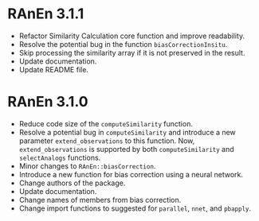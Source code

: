# RAnEn 3.1.1

- Refactor Similarity Calculation core function and improve readability.
- Resolve the potential bug in the function `biasCorrectionInsitu`.
- Skip processing the similarity array if it is not preserved in the result.
- Update documentation.
- Update README file.

# RAnEn 3.1.0

- Reduce code size of the `computeSimilarity` function.
- Resolve a potential bug in `computeSimilarity` and introduce a new parameter `extend_observations` to this function. Now, `extend_observations` is supported by both `computeSimilarity` and `selectAnalogs` functions.
- Minor changes to `RAnEn::biasCorrection`.
- Introduce a new function for bias correction using a neural network.
- Change authors of the package.
- Update documentation.
- Change names of members from bias correction.
- Change import functions to suggested for `parallel`, `nnet`, and `pbapply`.
